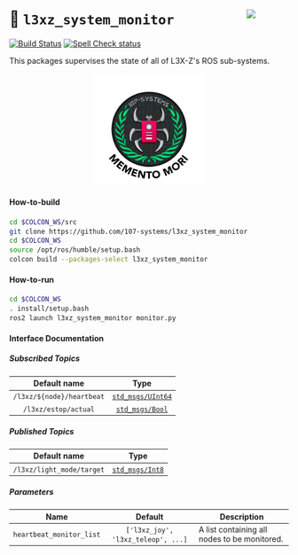 <a href="https://107-systems.org/"><img align="right" src="https://raw.githubusercontent.com/107-systems/.github/main/logo/107-systems.png" width="15%"></a>
:floppy_disk: `l3xz_system_monitor`
===================================
[![Build Status](https://github.com/107-systems/l3xz_system_monitor/actions/workflows/ros2.yml/badge.svg)](https://github.com/107-systems/l3xz_system_monitor/actions/workflows/ros2.yml)
[![Spell Check status](https://github.com/107-systems/l3xz_system_monitor/actions/workflows/spell-check.yml/badge.svg)](https://github.com/107-systems/l3xz_system_monitor/actions/workflows/spell-check.yml)

This packages supervises the state of all of L3X-Z's ROS sub-systems.

<p align="center">
  <a href="https://github.com/107-systems/l3xz"><img src="https://raw.githubusercontent.com/107-systems/.github/main/logo/l3xz-logo-memento-mori-github.png" width="40%"></a>
</p>

#### How-to-build
```bash
cd $COLCON_WS/src
git clone https://github.com/107-systems/l3xz_system_monitor
cd $COLCON_WS
source /opt/ros/humble/setup.bash
colcon build --packages-select l3xz_system_monitor
```

#### How-to-run
```bash
cd $COLCON_WS
. install/setup.bash
ros2 launch l3xz_system_monitor monitor.py
```

#### Interface Documentation
##### Subscribed Topics
|       Default name        |                                     Type                                     |
|:-------------------------:|:----------------------------------------------------------------------------:|
| `/l3xz/${node}/heartbeat` | [`std_msgs/UInt64`](https://docs.ros2.org/foxy/api/std_msgs/msg/UInt64.html) |
|   `/l3xz/estop/actual`    |   [`std_msgs/Bool`](https://docs.ros2.org/foxy/api/std_msgs/msg/Bool.html)   |

##### Published Topics
|        Default name       |                                   Type                                   |
|:-------------------------:|:------------------------------------------------------------------------:|
| `/l3xz/light_mode/target` | [`std_msgs/Int8`](https://docs.ros2.org/foxy/api/std_msgs/msg/Int8.html) |

##### Parameters
|           Name            |              Default               | Description                                  |
|:-------------------------:|:----------------------------------:|----------------------------------------------|
| `heartbeat_monitor_list`  | `['l3xz_joy', 'l3xz_teleop', ...]` | A list containing all nodes to be monitored. |
